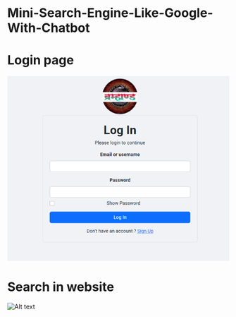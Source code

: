 # Mini-Search-Engine-Like-Google-With-Chatbot
# Login page 
![Alt text](https://github.com/pramod-talwar/Mini-Search-Engine-Like-Google-With-Chatbot/blob/main/login.png)
# Search in website 
![Alt text](https://github.com/pramod-talwar/Mini-Search-Engine-Like-Google-With-Chatbot/blob/main/brahmand-GoogleChrome2025-03-2011-45-46-ezgif.com-repair.gif)

